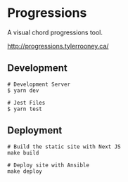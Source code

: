 # Progressions

A visual chord progressions tool.

http://progressions.tylerrooney.ca/

## Development

```
# Development Server
$ yarn dev

# Jest Files
$ yarn test
```

## Deployment

```
# Build the static site with Next JS
make build

# Deploy site with Ansible
make deploy
```
